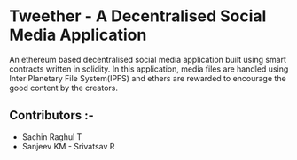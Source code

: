 # Tweether - A Decentralised Social Media Application

An ethereum based decentralised social media application built using smart contracts written in solidity. In this application, media files are handled using Inter Planetary File System(IPFS) and ethers are rewarded to encourage the good content by the creators.

## Contributors :-

- Sachin Raghul T
- Sanjeev KM
- Srivatsav R
